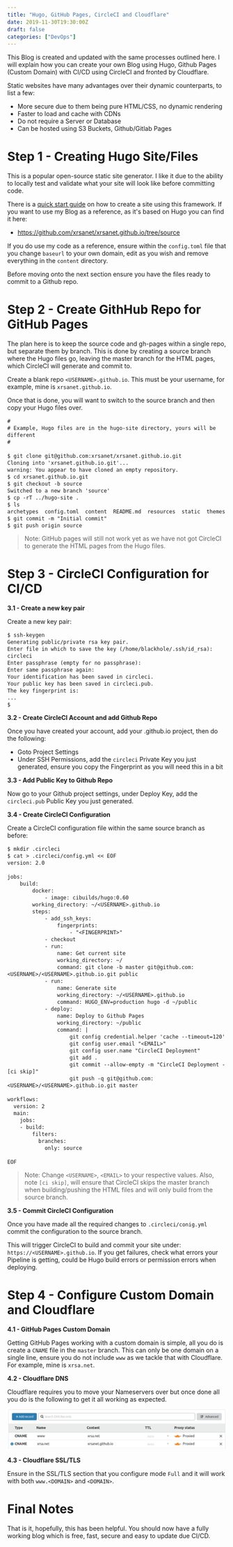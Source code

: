```yaml
---
title: "Hugo, GitHub Pages, CircleCI and Cloudflare"
date: 2019-11-30T19:30:00Z
draft: false
categories: ["DevOps"]
---
```


This Blog is created and updated with the same processes outlined here. I will explain how you can create your own Blog using Hugo, Github Pages (Custom Domain) with CI/CD using CircleCI and fronted by Cloudflare.

Static websites have many advantages over their dynamic counterparts, to list a few:
 - More secure due to them being pure HTML/CSS, no dynamic rendering
 - Faster to load and cache with CDNs
 - Do not require a Server or Database
 - Can be hosted using S3 Buckets, Github/Gitlab Pages

# Step 1 - Creating Hugo Site/Files

This is a popular open-source static site generator. I like it due to the ability to locally test and validate what your site will look like before committing code.

There is a [quick start guide](https://gohugo.io/getting-started/quick-start/) on how to create a site using this framework. If you want to use my Blog as a reference, as it's based on Hugo you can find it here:
 - https://github.com/xrsanet/xrsanet.github.io/tree/source

 If you do use my code as a reference, ensure within the `config.toml` file that you change `baseurl` to your own domain, edit as you wish and remove everything in the `content` directory.

 Before moving onto the next section ensure you have the files ready to commit to a Github repo.

# Step 2 - Create GithHub Repo for GitHub Pages

The plan here is to keep the source code and gh-pages within a single repo, but separate them by branch. This is done by creating a source branch where the Hugo files go, leaving the master branch for the HTML pages, which CircleCI will generate and commit to.

Create a blank repo `<USERNAME>.github.io`. This must be your username, for example, mine is `xrsanet.github.io`.

Once that is done, you will want to switch to the source branch and then copy your Hugo files over.
```
#
# Example, Hugo files are in the hugo-site directory, yours will be different
#

$ git clone git@github.com:xrsanet/xrsanet.github.io.git
Cloning into 'xrsanet.github.io.git'...
warning: You appear to have cloned an empty repository.
$ cd xrsanet.github.io.git
$ git checkout -b source
Switched to a new branch 'source'
$ cp -rT ../hugo-site .
$ ls
archetypes  config.toml  content  README.md  resources  static  themes
$ git commit -m "Initial commit"
$ git push origin source
```
> Note: GitHub pages will still not work yet as we have not got CircleCI to generate the HTML pages from the Hugo files.

# Step 3 - CircleCI Configuration for CI/CD

**3.1 - Create a new key pair**

Create a new key pair:
```
$ ssh-keygen 
Generating public/private rsa key pair.
Enter file in which to save the key (/home/blackhole/.ssh/id_rsa): circleci
Enter passphrase (empty for no passphrase): 
Enter same passphrase again: 
Your identification has been saved in circleci.
Your public key has been saved in circleci.pub.
The key fingerprint is:
...
$
```

**3.2 - Create CircleCI Account and add Github Repo**

Once you have created your account, add your .github.io project, then do the following:
 - Goto Project Settings
 - Under SSH Permissions, add the `circleci` Private Key you just generated, ensure you copy the Fingerprint as you will need this in a bit

**3.3 - Add Public Key to Github Repo**

Now go to your Github project settings, under Deploy Key, add the `circleci.pub` Public Key you just generated.

**3.4 - Create CircleCI Configuration**

Create a CircleCI configuration file within the same source branch as before:
```
$ mkdir .circleci
$ cat > .circleci/config.yml << EOF
version: 2.0

jobs:
    build:
        docker:
            - image: cibuilds/hugo:0.60
        working_directory: ~/<USERNAME>.github.io
        steps:
            - add_ssh_keys:
                fingerprints:
                    - "<FINGERPRINT>"
            - checkout
            - run:
                name: Get current site
                working_directory: ~/
                command: git clone -b master git@github.com:<USERNAME>/<USERNAME>.github.io.git public
            - run:
                name: Generate site
                working_directory: ~/<USERNAME>.github.io
                command: HUGO_ENV=production hugo -d ~/public
            - deploy:
                name: Deploy to Github Pages
                working_directory: ~/public
                command: |
                    git config credential.helper 'cache --timeout=120'
                    git config user.email "<EMAIL>"
                    git config user.name "CircleCI Deployment"
                    git add .
                    git commit --allow-empty -m "CircleCI Deployment - [ci skip]"
                    git push -q git@github.com:<USERNAME>/<USERNAME>.github.io.git master

workflows:
  version: 2
  main:
    jobs:
    - build:
        filters:
          branches:
            only: source

EOF
```
> Note: Change `<USERNAME>`, `<EMAIL>` to your respective values. Also, note `[ci skip]`, will ensure that CircleCI skips the master branch when building/pushing the HTML files and will only build from the source branch.

**3.5 - Commit CircleCI Configuration**

Once you have made all the required changes to `.circleci/conig.yml` commit the configuration to the source branch.

This will trigger CircleCI to build and commit your site under: `https://<USERNAME>.github.io`. If you get failures, check what errors your Pipeline is getting, could be Hugo build errors or permission errors when deploying.

# Step 4 - Configure Custom Domain and Cloudflare

**4.1 - GitHub Pages Custom Domain**

Getting GitHub Pages working with a custom domain is simple, all you do is create a `CNAME` file in the `master` branch. This can only be one domain on a single line, ensure you do not include `www` as we tackle that with Cloudflare. For example, mine is `xrsa.net`.

**4.2 - Cloudflare DNS**

Cloudflare requires you to move your Nameservers over but once done all you do is the following to get it all working as expected.

![cloudflare_xrsa_dns](/images/cloudflare_xrsa_dns.png)

**4.3 - Cloudflare SSL/TLS**

Ensure in the SSL/TLS section that you configure mode `Full` and it will work with both `www.<DOMAIN>` and `<DOMAIN>`.

# Final Notes

That is it, hopefully, this has been helpful. You should now have a fully working blog which is free, fast, secure and easy to update due CI/CD.